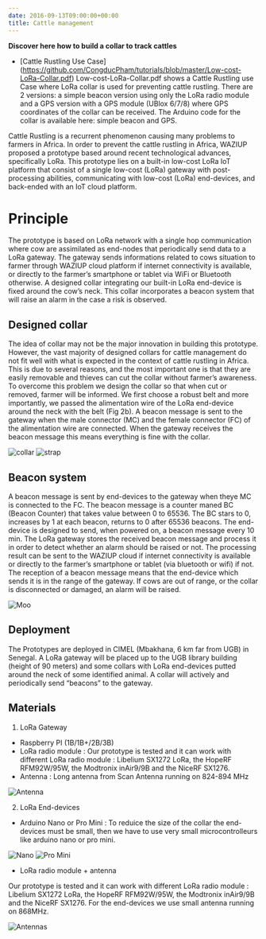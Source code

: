 ```yaml
---
date: 2016-09-13T09:00:00+00:00
title: Cattle management
---
```


**Discover here how to build a collar to track cattles**

- [Cattle Rustling Use Case] (https://github.com/CongducPham/tutorials/blob/master/Low-cost-LoRa-Collar.pdf) Low-cost-LoRa-Collar.pdf shows a Cattle Rustling use Case where LoRa collar is used for preventing cattle rustling. There are 2 versions: a simple beacon version using only the LoRa radio module and a GPS version with a GPS module (UBlox 6/7/8) where GPS coordinates of the collar can be received. The Arduino code for the collar is available here: simple beacon and GPS.

Cattle Rustling is a recurrent phenomenon causing many problems to farmers in Africa.
In order to prevent the cattle rustling in Africa, WAZIUP proposed a prototype based around recent technological advances, specifically LoRa.
This prototype lies on a built-in low-cost LoRa IoT platform that consist of a single low-cost (LoRa) gateway with post-processing abilities, communicating with low-cost (LoRa) end-devices, and back-ended with an IoT cloud platform.

Principle
=========

The prototype is based on LoRa network with a single hop communication where cow are assimilated as end-nodes that periodically send data to a LoRa gateway.
The gateway sends informations related to cows situation to farmer through WAZIUP cloud platform if internet connectivity is available, or directly to the farmer’s smartphone or tablet via WiFi or Bluetooth otherwise.
A designed collar integrating our built-in LoRa end-device is fixed around the cow’s neck.
This collar incorporates a beacon system that will raise an alarm in the case a risk is observed. 

Designed collar
---------------

The idea of collar may not be the major innovation in building this prototype.
However, the vast majority of designed collars for cattle management do not fit well with what is expected in the context of cattle rustling in Africa.
This is due to several reasons, and the most important one is that they are easily removable and thieves can cut the collar without farmer’s awareness.
To overcome this problem we design the collar so that when cut or removed, farmer will be informed.
We first choose a robust belt and more importantly, we passed the alimentation wire of the LoRa end-device around the neck with the belt (Fig 2b).
A beacon message is sent to the gateway when the male connector (MC) and the female connector (FC) of the alimentation wire are connected.
When the gateway receives the beacon message this means everything is fine with the collar. 

![collar](images/collar.png)
![strap](images/strap.png)

Beacon system
-------------
A beacon message is sent by end-devices to the gateway when theye MC is connected to the FC.
The beacon message is a counter maned BC (Beacon Counter) that takes value between 0 to 65536.
The BC stars to 0, increases by 1 at each beacon, returns to 0 after 65536 beacons.
The end-device is designed to send, when powered on, a beacon message every 10 min.
The LoRa gateway stores the received beacon message and process it in order to detect whether an alarm should be raised or not.
The processing result can be sent to the WAZIUP cloud if internet connectivity is available or directly to the farmer’s smartphone or tablet (via bluetooth or wifi) if not.
The reception of a beacon message means that the end-device which sends it is in the range of the gateway.
If cows are out of range, or the collar is disconnected or damaged, an alarm will be raised.

![Moo](images/moo.png)

Deployment
----------

The Prototypes are deployed in CIMEL (Mbakhana, 6 km far from UGB) in Senegal.
A LoRa gateway will be placed up to the UGB library building (height of 90 meters) and some collars with LoRa end-devices putted around the neck of some identified animal.
A collar will actively and periodically send “beacons” to the gateway.

Materials
---------

1. LoRa Gateway

- Raspberry PI (1B/1B+/2B/3B) 
- LoRa radio module : Our prototype is tested and it can work with different LoRa radio module : Libelium SX1272 LoRa, the HopeRF RFM92W/95W, the Modtronix inAir9/9B and the NiceRF SX1276.
- Antenna : Long antenna from Scan Antenna running on 824-894 MHz

![Antenna](images/antenna.png)
                  
2. LoRa End-devices

- Arduino Nano or Pro Mini : To reduice the size of the collar the end-devices must be small, then we have to use very small microcontrolleurs like arduino nano or pro mini.

![Nano](images/nano.png)
![Pro Mini](images/pro_mini.png)

- LoRa radio module + antenna

Our prototype is tested and it can work with different LoRa radio module : Libelium SX1272 LoRa, the HopeRF RFM92W/95W, the Modtronix inAir9/9B and the NiceRF SX1276.
For the end-devices we use small antenna running on 868MHz.

![Antennas](images/antennas.jpg)
